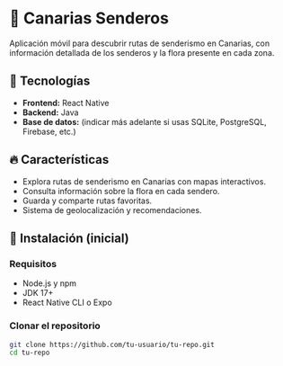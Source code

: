 # 📍 Canarias Senderos

Aplicación móvil para descubrir rutas de senderismo en Canarias, con información detallada de los senderos y la flora presente en cada zona.

## 🚀 Tecnologías
- **Frontend:** React Native  
- **Backend:** Java  
- **Base de datos:** (indicar más adelante si usas SQLite, PostgreSQL, Firebase, etc.)  

## 🔥 Características
- Explora rutas de senderismo en Canarias con mapas interactivos.
- Consulta información sobre la flora en cada sendero.
- Guarda y comparte rutas favoritas.
- Sistema de geolocalización y recomendaciones.

## 📌 Instalación (inicial)
### Requisitos
- Node.js y npm
- JDK 17+
- React Native CLI o Expo

### Clonar el repositorio
```bash
git clone https://github.com/tu-usuario/tu-repo.git
cd tu-repo
